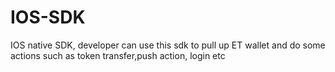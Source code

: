 # IOS-SDK
IOS native SDK, developer can use this sdk to pull up ET wallet and do some actions such as token transfer,push action, login etc
